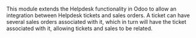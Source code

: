 This module extends the Helpdesk functionality in Odoo to allow an
integration between Helpdesk tickets and sales orders. A ticket can have
several sales orders associated with it, which in turn will have the
ticket associated with it, allowing tickets and sales to be related.

